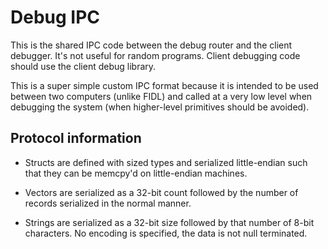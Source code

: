 # Debug IPC

This is the shared IPC code between the debug router and the client debugger.
It's not useful for random programs. Client debugging code should use the
client debug library.

This is a super simple custom IPC format because it is intended to be used
between two computers (unlike FIDL) and called at a very low level when
debugging the system (when higher-level primitives should be avoided).

## Protocol information

  * Structs are defined with sized types and serialized
    little-endian such that they can be memcpy'd on little-endian machines.

  * Vectors are serialized as a 32-bit count followed by the number of records
    serialized in the normal manner.

  * Strings are serialized as a 32-bit size followed by that number of 8-bit
    characters. No encoding is specified, the data is not null terminated.

